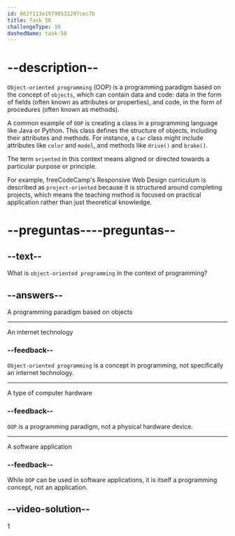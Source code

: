 ```yaml
---
id: 662f113e19790531297cec7b
title: Task 58
challengeType: 19
dashedName: task-58
---
```


# --description--

`Object-oriented programming` (OOP) is a programming paradigm based on the concept of `objects`, which can contain data and code: data in the form of fields (often known as attributes or properties), and code, in the form of procedures (often known as methods).

A common example of `OOP` is creating a class in a programming language like Java or Python. This class defines the structure of objects, including their attributes and methods. For instance, a `Car` class might include attributes like `color` and `model`, and methods like `drive()` and `brake()`.

The term `oriented` in this context means aligned or directed towards a particular purpose or principle.

For example, freeCodeCamp's Responsive Web Design curriculum is described as `project-oriented` because it is structured around completing projects, which means the teaching method is focused on practical application rather than just theoretical knowledge.

# --preguntas----preguntas--

## --text--

What is `object-oriented programming` in the context of programming?

## --answers--

A programming paradigm based on objects

---

An internet technology

### --feedback--

`Object-oriented programming` is a concept in programming, not specifically an internet technology.

---

A type of computer hardware

### --feedback--

`OOP` is a programming paradigm, not a physical hardware device.

---

A software application

### --feedback--

While `OOP` can be used in software applications, it is itself a programming concept, not an application.

## --video-solution--

1
